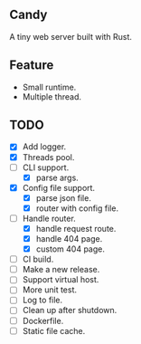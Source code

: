 ## Candy

A tiny web server built with Rust.

## Feature

- Small runtime.
- Multiple thread.

## TODO

- [x] Add logger.
- [x] Threads pool.
- [ ] CLI support.
  - [x] parse args.
- [x] Config file support.
  - [x] parse json file.
  - [x] router with config file.
- [ ] Handle router.
  - [x] handle request route.
  - [x] handle 404 page.
  - [x] custom 404 page.
- [ ] CI build.
- [ ] Make a new release.
- [ ] Support virtual host.
- [ ] More unit test.
- [ ] Log to file.
- [ ] Clean up after shutdown.
- [ ] Dockerfile.
- [ ] Static file cache.
